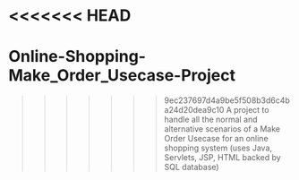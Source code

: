 <<<<<<< HEAD
=======
# Online-Shopping-Make_Order_Usecase-Project
>>>>>>> 9ec237697d4a9be5f508b3d6c4ba24d20dea9c10
A project to handle all the normal and alternative scenarios of a Make Order Usecase for an online shopping system (uses Java, Servlets, JSP, HTML backed by SQL database)
